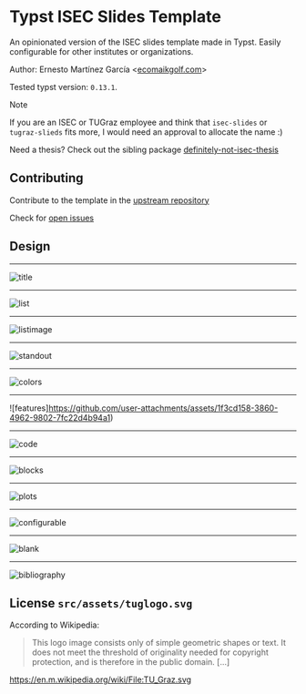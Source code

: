# Typst ISEC Slides Template

An opinionated version of the ISEC slides template made in Typst. Easily configurable for other institutes or organizations.

Author: Ernesto Martínez García <[ecomaikgolf.com](https://ecomaikgolf.com)>

Tested typst version: `0.13.1`.

> [!NOTE]
> If you are an ISEC or TUGraz employee and think that `isec-slides` or
> `tugraz-slieds` fits more, I would need an approval to allocate the name :)

Need a thesis? Check out the sibling package [definitely-not-isec-thesis](https://typst.app/universe/package/definitely-not-isec-thesis)

## Contributing

Contribute to the template in the [upstream repository](https://github.com/ecomaikgolf/typst-isec-slides-template)

Check for [open issues](https://github.com/ecomaikgolf/typst-isec-slides-template/issues)

## Design
---
![title](https://github.com/user-attachments/assets/d29f53ff-0622-45fe-9727-7d286e8d15b1)

---
![list](https://github.com/user-attachments/assets/27dc198d-714d-4ed6-ad2e-f39babcf4fce)

---
![listimage](https://github.com/user-attachments/assets/b16cb69b-c9a1-4f50-8fd5-e7c3b0a97617)

---
![standout](https://github.com/user-attachments/assets/179960f4-e909-4856-8aba-6beb7a91e3c5)

---
![colors](https://github.com/user-attachments/assets/312a013e-fd89-4b6a-921b-bbfe9f4fa565)

---
![features]https://github.com/user-attachments/assets/1f3cd158-3860-4962-9802-7fc22d4b94a1)

---
![code](https://github.com/user-attachments/assets/508abb37-8224-4ef8-9424-2f367981b91f)

---
![blocks](https://github.com/user-attachments/assets/e4214dc0-f434-40d2-b1fa-0463ef18d9b7)

---
![plots](https://github.com/user-attachments/assets/605a3bab-c040-4932-9777-03dffabb3a9f)

---
![configurable](https://github.com/user-attachments/assets/310a25e2-981c-40b3-bbcb-fc243cbb5983)

---
![blank](https://github.com/user-attachments/assets/7533e702-bba3-4462-add2-f2fbe1e50a20)

---
![bibliography](https://github.com/user-attachments/assets/6ad78bf1-8af1-43c3-ad15-192fdfd42aff)

## License `src/assets/tuglogo.svg`

According to Wikipedia:

> This logo image consists only of simple geometric shapes or text. It does not
> meet the threshold of originality needed for copyright protection, and is
> therefore in the public domain. [...]

https://en.m.wikipedia.org/wiki/File:TU_Graz.svg
